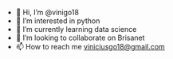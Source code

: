 - 👋 Hi, I’m @vinigo18
- 👀 I’m interested in python
- 🌱 I’m currently learning data science
- 💞️ I’m looking to collaborate on Brisanet 
- 📫 How to reach me viniciusgo18@gmail.com

<!---
vinigo18/vinigo18 is a ✨ special ✨ repository because its `README.md` (this file) appears on your GitHub profile.
You can click the Preview link to take a look at your changes.
--->
